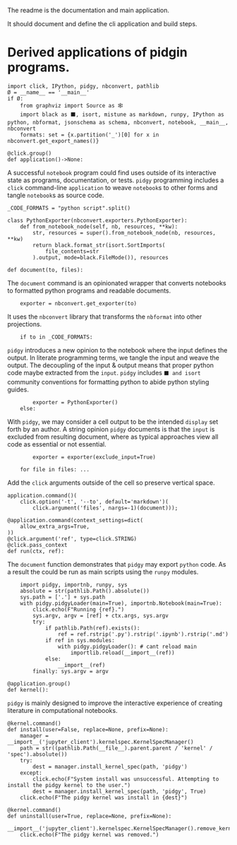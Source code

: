 The readme is the documentation and main application.

It should document and define the cli application and build steps.

# Derived applications of pidgin programs.

    
    import click, IPython, pidgy, nbconvert, pathlib
    Ø = __name__ == '__main__'
    if Ø:
        from graphviz import Source as 🕸
        import black as ⬛️, isort, mistune as markdown, runpy, IPython as python, nbformat, jsonschema as schema, nbconvert, notebook, __main__, nbconvert
        formats: set = {x.partition('_')[0] for x in nbconvert.get_export_names()}

    @click.group()
    def application()->None:
A successful `notebook` program could find uses outside of its
interactive state as programs, documentation, or tests.
`pidgy` programming includes a `click` command-line 
`application` to weave `notebook`s to other forms and tangle `notebook`s as source code.



    _CODE_FORMATS = "python script".split()

    class PythonExporter(nbconvert.exporters.PythonExporter):
        def from_notebook_node(self, nb, resources, **kw):
            str, resources = super().from_notebook_node(nb, resources, **kw)
            return black.format_str(isort.SortImports(
                file_contents=str
            ).output, mode=black.FileMode()), resources

    def document(to, files):
The `document` command is an opinionated wrapper that 
converts notebooks to formatted python programs
and readable documents.

        exporter = nbconvert.get_exporter(to)
It uses the `nbconvert` library that transforms the `nbformat` into other projections.

        if to in _CODE_FORMATS: 
`pidgy` introduces a new opinion to the notebook where
the input defines the output.
In literate programming terms, 
we tangle the input and weave the output.
The decoupling of the input & output means that proper
python code maybe extracted from the `input`.  `pidgy`
includes `⬛️ and isort` community conventions 
for formatting python to abide python styling guides.

            exporter = PythonExporter()
        else:
With `pidgy`, we may consider a cell output to be the intended
`display` set forth by an author.
A string opinion `pidgy` documents is that the `input`
is excluded from resulting document, where as typical
approaches view all code as essential or not essential.
            
            exporter = exporter(exclude_input=True)
        
        for file in files: ...
    
    

    
Add the `click` arguments outside of the cell so preserve vertical space.
    
    application.command()(
        click.option('-t', '--to', default='markdown')(
            click.argument('files', nargs=-1)(document)));

    @application.command(context_settings=dict(
        allow_extra_args=True,
    ))
    @click.argument('ref', type=click.STRING)
    @click.pass_context
    def run(ctx, ref):
The `document` function demonstrates that `pidgy` may 
export `python` code. 
    As a result the could be run as main scripts using the `runpy` modules.
        
        import pidgy, importnb, runpy, sys
        absolute = str(pathlib.Path().absolute())
        sys.path = ['.'] + sys.path
        with pidgy.pidgyLoader(main=True), importnb.Notebook(main=True):
            click.echo(F"Running {ref}.")
            sys.argv, argv = [ref] + ctx.args, sys.argv
            try:
                if pathlib.Path(ref).exists():
                    ref = ref.rstrip('.py').rstrip('.ipynb').rstrip('.md')
                if ref in sys.modules:
                    with pidgy.pidgyLoader(): # cant reload main
                        importlib.reload(__import__(ref))
                else:
                    __import__(ref)
            finally: sys.argv = argv

    @application.group()
    def kernel():
`pidgy` is mainly designed to improve the interactive experience
of creating literature in computational notebooks. 

    @kernel.command()
    def install(user=False, replace=None, prefix=None):
        manager = __import__('jupyter_client').kernelspec.KernelSpecManager()
        path = str((pathlib.Path(__file__).parent.parent / 'kernel' / 'spec').absolute())
        try:
            dest = manager.install_kernel_spec(path, 'pidgy')
        except:
            click.echo(F"System install was unsuccessful. Attempting to install the pidgy kernel to the user.")
            dest = manager.install_kernel_spec(path, 'pidgy', True)
        click.echo(F"The pidgy kernel was install in {dest}")
        
    @kernel.command()
    def uninstall(user=True, replace=None, prefix=None):
        __import__('jupyter_client').kernelspec.KernelSpecManager().remove_kernel_spec('pidgy')
        click.echo(F"The pidgy kernel was removed.")
        